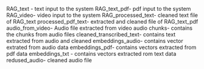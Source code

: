 RAG_text - text input to the system
RAG_text_pdf- pdf input to the system
RAG_video- video input to the system
RAG_processed_text- cleaned text file of RAG_text
processed_pdf_text- extracted and cleaned file of RAG_text_pdf
audio_from_video- Audio file extracted from video
audio chunks- contains the chunks from audio files
cleaned_transcribed_text- contains text extracted from audio and cleaned 
embeddings_audio- contains vector extrated from audio data
embeddings_pdf- contains vectors extracted from pdf data
embeddings_txt - contains vectors extracted rom text data
redused_audio- cleaned audio file
